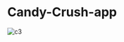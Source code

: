 # Candy-Crush-app

![c3](https://user-images.githubusercontent.com/85430434/202626602-9f5d2f7d-44e5-4357-8ef0-a8b0a1a62ee6.jpeg)
